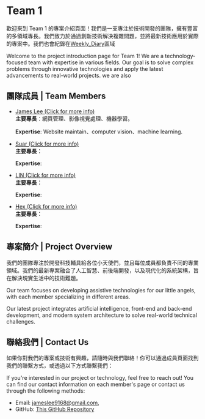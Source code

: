 # Team 1

歡迎來到 Team 1 的專案介紹頁面！我們是一支專注於技術開發的團隊，擁有豐富的多領域專長。我們致力於通過創新技術解決複雜問題，並將最新技術應用於實際的專案中。我們也會紀錄在[Weekly_Diary](Weekly_diary)區域

Welcome to the project introduction page for Team 1! We are a technology-focused team with expertise in various fields. Our goal is to solve complex problems through innovative technologies and apply the latest advancements to real-world projects. we are also 

## 團隊成員 | Team Members

- [James Lee (Click for more info)](JamesLee.md)  
  **主要專長**：網頁管理、影像視覺處理、機器學習。 

  **Expertise**: Website maintain、computer vision、machine learning.

- [Suar (Click for more info)](Suar.md)  
  **主要專長**：

  **Expertise**: 

- [LIN (Click for more info)](Lin.md)  
  **主要專長**：

  **Expertise**:


- [Hex (Click for more info)](Hex.md)  
  **主要專長**： 

  **Expertise**:

## 專案簡介 | Project Overview

我們的團隊專注於開發科技輔具給各位小天使們，並且每位成員都負責不同的專業領域。我們的最新專案融合了人工智慧、前後端開發，以及現代化的系統架構，旨在解決現實生活中的技術難題。

Our team focuses on developing assistive technologies for our little angels, with each member specializing in different areas. 

Our latest project integrates artificial intelligence, front-end and back-end development, and modern system architecture to solve real-world technical challenges.

## 聯絡我們 | Contact Us

如果你對我們的專案或技術有興趣，請隨時與我們聯絡！你可以通過成員頁面找到我們的聯繫方式，或透過以下方式聯繫我們：

If you're interested in our project or technology, feel free to reach out! You can find our contact information on each member's page or contact us through the following methods:

- Email: jameslee9168@gmail.com, 
- GitHub: [This GitHub Repository](https://github.com/jinchunglee/Team1.github.io)
